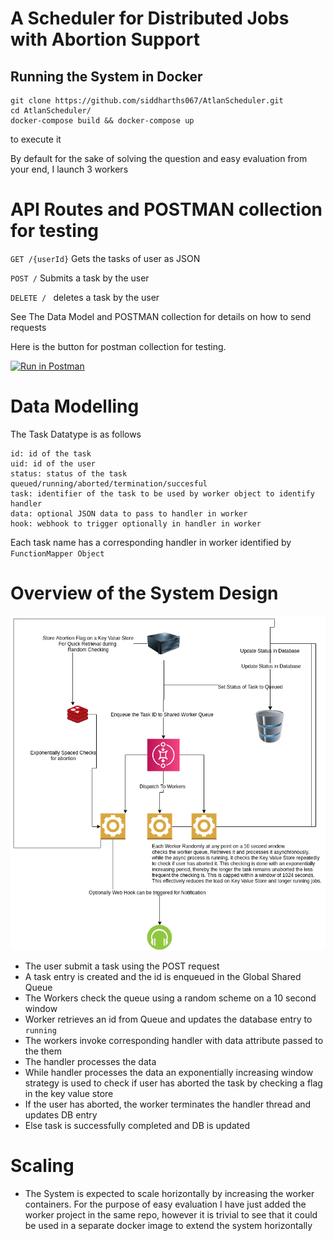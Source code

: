 # A Scheduler for Distributed Jobs with Abortion Support 

## Running the System in Docker
```
git clone https://github.com/siddharths067/AtlanScheduler.git
cd AtlanScheduler/
docker-compose build && docker-compose up
``` 
to execute it

By default for the sake of solving the question and easy evaluation from your end, I launch 3 workers



# API Routes and POSTMAN collection for testing

```GET /{userId}``` Gets the tasks of user as JSON

```POST /```  Submits a task by the user

```DELETE / ``` deletes a task by the user

See The Data Model and POSTMAN collection for details on how to send requests

Here is the button for postman collection for testing. 

[![Run in Postman](https://run.pstmn.io/button.svg)](https://app.getpostman.com/run-collection/8c4704b570e6d850a929)


# Data Modelling
The Task Datatype is as follows
```$xslt
id: id of the task
uid: id of the user
status: status of the task queued/running/aborted/termination/succesful
task: identifier of the task to be used by worker object to identify handler
data: optional JSON data to pass to handler in worker
hook: webhook to trigger optionally in handler in worker
```

Each task name has a corresponding handler in worker identified by ```FunctionMapper Object```

# Overview of the System Design
![System Design](SystemDesign.png)

* The user submit a task using the POST request
* A task entry is created and the id is enqueued in the Global Shared Queue
* The Workers check the queue using a random scheme on a 10 second window
* Worker retrieves an id from Queue and updates the database entry to ```running```
* The workers invoke corresponding handler with data attribute passed to the them
* The handler processes the data
* While handler processes the data an exponentially increasing window strategy is used
to check if user has aborted the task by checking a flag in the key value store
* If the user has aborted, the worker terminates the handler thread and updates DB entry
* Else task is successfully completed and DB is updated

# Scaling
* The System is expected to scale horizontally by increasing the worker containers. For the purpose
of easy evaluation I have just added the worker project in the same repo, however it is trivial
to see that it could be used in a separate docker image to extend the system horizontally
